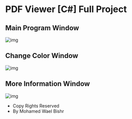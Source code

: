 # PDF Viewer [C#] Full Project

## Main Program Window

![img](http://i.imgur.com/FKZPTzj.png)

## Change Color Window

![img](http://i.imgur.com/F1gsej1.png)

## More Information Window

![img](http://i.imgur.com/6DyRSiG.png)

- Copy Rights Reserved 
- By Mohamed Wael Bishr
